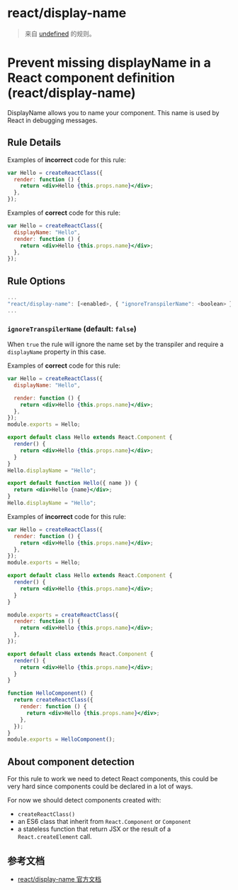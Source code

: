 # react/display-name

> 来自 [undefined](undefined) 的规则。

# Prevent missing displayName in a React component definition (react/display-name)

DisplayName allows you to name your component. This name is used by React in debugging messages.

## Rule Details

Examples of **incorrect** code for this rule:

```jsx
var Hello = createReactClass({
  render: function () {
    return <div>Hello {this.props.name}</div>;
  },
});
```

Examples of **correct** code for this rule:

```jsx
var Hello = createReactClass({
  displayName: "Hello",
  render: function () {
    return <div>Hello {this.props.name}</div>;
  },
});
```

## Rule Options

```js
...
"react/display-name": [<enabled>, { "ignoreTranspilerName": <boolean> }]
...
```

### `ignoreTranspilerName` (default: `false`)

When `true` the rule will ignore the name set by the transpiler and require a `displayName` property in this case.

Examples of **correct** code for this rule:

```jsx
var Hello = createReactClass({
  displayName: "Hello",

  render: function () {
    return <div>Hello {this.props.name}</div>;
  },
});
module.exports = Hello;
```

```jsx
export default class Hello extends React.Component {
  render() {
    return <div>Hello {this.props.name}</div>;
  }
}
Hello.displayName = "Hello";
```

```jsx
export default function Hello({ name }) {
  return <div>Hello {name}</div>;
}
Hello.displayName = "Hello";
```

Examples of **incorrect** code for this rule:

```jsx
var Hello = createReactClass({
  render: function () {
    return <div>Hello {this.props.name}</div>;
  },
});
module.exports = Hello;
```

```jsx
export default class Hello extends React.Component {
  render() {
    return <div>Hello {this.props.name}</div>;
  }
}
```

```jsx
module.exports = createReactClass({
  render: function () {
    return <div>Hello {this.props.name}</div>;
  },
});
```

```jsx
export default class extends React.Component {
  render() {
    return <div>Hello {this.props.name}</div>;
  }
}
```

```jsx
function HelloComponent() {
  return createReactClass({
    render: function () {
      return <div>Hello {this.props.name}</div>;
    },
  });
}
module.exports = HelloComponent();
```

## About component detection

For this rule to work we need to detect React components, this could be very hard since components could be declared in a lot of ways.

For now we should detect components created with:

- `createReactClass()`
- an ES6 class that inherit from `React.Component` or `Component`
- a stateless function that return JSX or the result of a `React.createElement` call.

## 参考文档

- [react/display-name 官方文档](https://github.com/yannickcr/eslint-plugin-react/blob/HEAD/docs/rules/display-name.md)
